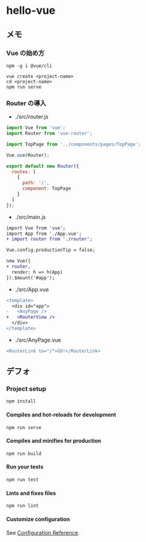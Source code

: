 # hello-vue

## メモ

### Vue の始め方

```
npm -g i @vue/cli
```

```
vue create <project-name>
cd <project-name>
npm run serve
```

### Router の導入

- ./src/router.js

```js
import Vue from 'vue';
import Router from 'vue-router';

import TopPage from '../components/pages/TopPage';

Vue.use(Router);

export default new Router({
  routes: [
    {
      path: '/',
      component: TopPage
    }
  ]
});
```

- ./src/main.js

```diff
import Vue from 'vue';
import App from './App.vue';
+ import router from './router';

Vue.config.productionTip = false;

new Vue({
+ router,
  render: h => h(App)
}).$mount('#app');
```

- ./src/App.vue

```diff
<template>
  <div id="app">
-   <AnyPage />
+   <RouterView />
  </div>
</template>
```

- ./src/AnyPage.vue

```diff
<RouterLink to="/">GO!</RouterLink>
```

## デフォ

### Project setup

```
npm install
```

#### Compiles and hot-reloads for development

```
npm run serve
```

#### Compiles and minifies for production

```
npm run build
```

#### Run your tests

```
npm run test
```

#### Lints and fixes files

```
npm run lint
```

#### Customize configuration

See [Configuration Reference](https://cli.vuejs.org/config/).
